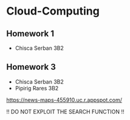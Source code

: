 # Cloud-Computing

## Homework 1
- Chisca Serban 3B2

## Homework 3
 - Chisca Serban 3B2
 - Pipirig Rares 3B2

 https://news-maps-455910.uc.r.appspot.com/

 !! DO NOT EXPLOIT THE SEARCH FUNCTION !!